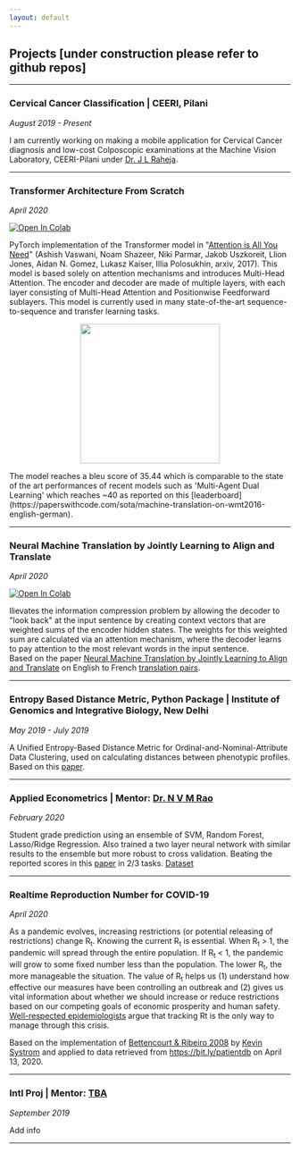 ```yaml
---
layout: default
---
```


## Projects [under construction please refer to github repos]
---

### **Cervical Cancer Classification | CEERI, Pilani**

*August 2019 - Present*

I am currently working on making a mobile application for Cervical Cancer diagnosis and low-cost Colposcopic examinations at the Machine Vision Laboratory, CEERI-Pilani under [Dr. J L Raheja](https://www.ceeri.res.in/profiles/j-l-raheja/). 

---

### **Transformer Architecture From Scratch**

*April 2020*

[![Open In Colab](https://colab.research.google.com/assets/colab-badge.svg)](https://colab.research.google.com/drive/1ieLHIoP1GYBbHtdAyiIwcuSwy2TtAk5A)

PyTorch implementation of the Transformer model in "[Attention is All You Need](https://arxiv.org/abs/1706.03762)" (Ashish Vaswani, Noam Shazeer, Niki Parmar, Jakob Uszkoreit, Llion Jones, Aidan N. Gomez, Lukasz Kaiser, Illia Polosukhin, arxiv, 2017). This model is based solely on attention mechanisms and introduces Multi-Head Attention. The encoder and decoder are made of multiple layers, with each layer consisting of Multi-Head Attention and Positionwise Feedforward sublayers. This model is currently used in many state-of-the-art sequence-to-sequence and transfer learning tasks.  
<p align="center">
<img src="http://imgur.com/1krF2R6.png" width="250">
</p>  
The model reaches a bleu score of 35.44 which is comparable to the state of the art performances of recent models such as 'Multi-Agent Dual Learning' which reaches ~40 as reported on this [leaderboard](https://paperswithcode.com/sota/machine-translation-on-wmt2016-english-german).

---

### **Neural Machine Translation by Jointly Learning to Align and Translate**

*April 2020*

[![Open In Colab](https://colab.research.google.com/assets/colab-badge.svg)](https://colab.research.google.com/drive/1z52fsTHv3VXPXkYKn_efQYX72U1cOs19)

llievates the information compression problem by allowing the decoder to "look back" at the input sentence by creating context vectors that are weighted sums of the encoder hidden states. The weights for this weighted sum are calculated via an attention mechanism, where the decoder learns to pay attention to the most relevant words in the input sentence.     
Based on the paper [Neural Machine Translation by Jointly Learning to Align and Translate](https://arxiv.org/abs/1409.0473) on English to French [translation pairs](https://download.pytorch.org/tutorial/data.zip).

---

### **Entropy Based Distance Metric, Python Package | Institute of Genomics and Integrative Biology, New Delhi**

*May 2019 - July 2019*

A Unified Entropy-Based Distance Metric for Ordinal-and-Nominal-Attribute Data Clustering, used on calculating distances between phenotypic profiles.
Based on this [paper](http://ieeexplore.ieee.org/stamp/stamp.jsp?tp=&arnumber=8671525&isnumber=8949827).

---
 
### **Applied Econometrics | Mentor: [Dr. N V M Rao](https://www.bits-pilani.ac.in/Pilani/nvmrao/profile)**

*February 2020*

Student grade prediction using an ensemble of SVM, Random Forest, Lasso/Ridge Regression. Also trained a two layer neural network with similar results to the ensemble but more robust to cross validation. Beating the reported scores in this [paper](http://www3.dsi.uminho.pt/pcortez/student.pdf) in 2/3 tasks.
[Dataset](http://archive.ics.uci.edu/ml/datasets/Student+Performance)

---

### **Realtime Reproduction Number for COVID-19**

*April 2020*

As a pandemic evolves, increasing restrictions (or potential releasing of restrictions) change R<sub>t</sub>. Knowing the current R<sub>t</sub> is essential. When R<sub>t</sub> > 1, the pandemic will spread through the entire population. If R<sub>t</sub> < 1, the pandemic will grow to some fixed number less than the population. The lower R<sub>t</sub>, the more manageable the situation. The value of R<sub>t</sub> helps us (1) understand how effective our measures have been controlling an outbreak and (2) gives us vital information about whether we should increase or reduce restrictions based on our competing goals of economic prosperity and human safety. 
[Well-respected epidemiologists](https://www.nytimes.com/2020/04/06/opinion/coronavirus-end-social-distancing.html) argue that tracking Rt is the only way to manage through this crisis.

Based on the implementation of [Bettencourt & Ribeiro 2008](https://journals.plos.org/plosone/article?id=10.1371/journal.pone.0002185) by [Kevin Systrom](http://systrom.com/blog/the-metric-we-need-to-manage-covid-19/) and applied to data retrieved from https://bit.ly/patientdb on April 13, 2020.
<br>

---

### **Intl Proj | Mentor: [TBA](TBA)**

*September 2019*

Add info

---

